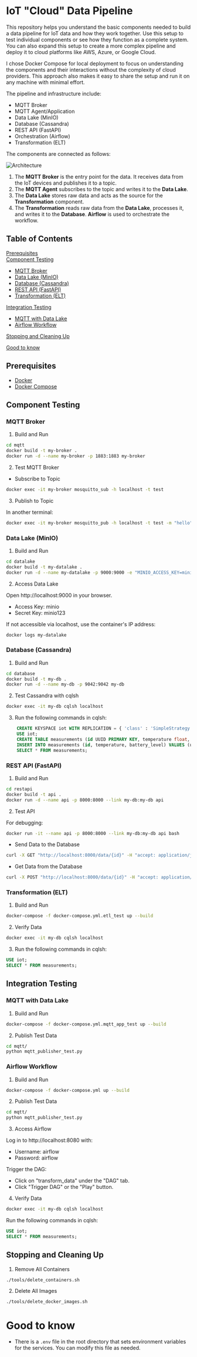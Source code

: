 # IoT "Cloud" Data Pipeline
This repository helps you understand the basic components needed to build a data pipeline for IoT data and how they work together. Use this setup to test individual components or see how they function as a complete system. You can also expand this setup to create a more complex pipeline and deploy it to cloud platforms like AWS, Azure, or Google Cloud.

I chose Docker Compose for local deployment to focus on understanding the components and their interactions without the complexity of cloud providers. This approach also makes it easy to share the setup and run it on any machine with minimal effort.

The pipeline and infrastructure include:

- MQTT Broker
- MQTT Agent/Application
- Data Lake (MinIO)
- Database (Cassandra)
- REST API (FastAPI)
- Orchestration (Airflow)
- Transformation (ELT)

The components are connected as follows:

![Architecture](images/arch.png)

1. The **MQTT Broker** is the entry point for the data. It receives data from the IoT devices and publishes it to a topic.
2. The **MQTT Agent** subscribes to the topic and writes it to the **Data Lake**.
3. The **Data Lake** stores raw data and acts as the source for the **Transformation** component.
4. The **Transformation** reads raw data from the **Data Lake**, processes it, and writes it to the **Database**. **Airflow** is used to orchestrate the workflow.


## Table of Contents

[Prerequisites](#prerequisites)  
[Component Testing](#component-testing)
- [MQTT Broker](#mqtt-broker)
- [Data Lake (MinIO)](#data-lake-minio)
- [Database (Cassandra)](#database-cassandra)
- [REST API (FastAPI)](#rest-api-fastapi)
- [Transformation (ELT)](#transformation-elt)

[Integration Testing](#integration-testing)
- [MQTT with Data Lake](#mqtt-with-data-lake)
- [Airflow Workflow](#airflow-workflow)

[Stopping and Cleaning Up](#stopping-and-cleaning-up)  

[Good to know](#good-to-know)

## Prerequisites

- [Docker](https://docs.docker.com/get-docker/)
- [Docker Compose](https://docs.docker.com/compose/install/)

## Component Testing
### MQTT Broker

1. Build and Run

```sh
cd mqtt
docker build -t my-broker .
docker run -d --name my-broker -p 1883:1883 my-broker
```

2. Test MQTT Broker

- Subscribe to Topic

```sh
docker exec -it my-broker mosquitto_sub -h localhost -t test
```

3. Publish to Topic

In another terminal:

```sh
docker exec -it my-broker mosquitto_pub -h localhost -t test -m "hello"
```

### Data Lake (MinIO)

1. Build and Run

```sh
cd datalake
docker build -t my-datalake .
docker run -d --name my-datalake -p 9000:9000 -e "MINIO_ACCESS_KEY=minio" -e "MINIO_SECRET_KEY=minio123" my-datalake server /data --console-address ":9001"
```

2. Access Data Lake

Open http://localhost:9000 in your browser.

- Access Key: minio
- Secret Key: minio123

If not accessible via localhost, use the container's IP address:

```sh
docker logs my-datalake
```

### Database (Cassandra)

1. Build and Run

```sh
cd database
docker build -t my-db .
docker run -d --name my-db -p 9042:9042 my-db
```

2. Test Cassandra with cqlsh

```sh
docker exec -it my-db cqlsh localhost
```

3. Run the following commands in cqlsh:

```sql
    CREATE KEYSPACE iot WITH REPLICATION = { 'class' : 'SimpleStrategy', 'replication_factor' : 1 };
    USE iot;
    CREATE TABLE measurements (id UUID PRIMARY KEY, temperature float, battery_level float);
    INSERT INTO measurements (id, temperature, battery_level) VALUES (uuid(), 25.0, 50.0);
    SELECT * FROM measurements;
```

### REST API (FastAPI)

1. Build and Run

```sh
cd restapi
docker build -t api .
docker run -d --name api -p 8000:8000 --link my-db:my-db api
```

2. Test API

For debugging:

```sh
docker run -it --name api -p 8000:8000 --link my-db:my-db api bash
```

- Send Data to the Database

```sh
curl -X GET "http://localhost:8000/data/{id}" -H "accept: application/json" -d '{"temperature": 25.0, "battery_level": 50.0}'
```

- Get Data from the Database

```sh
curl -X POST "http://localhost:8000/data/{id}" -H "accept: application/json"
```

### Transformation (ELT)

1. Build and Run

```sh
docker-compose -f docker-compose.yml.etl_test up --build
```

2. Verify Data

```sh
docker exec -it my-db cqlsh localhost
```

3. Run the following commands in cqlsh:

```sql
USE iot;
SELECT * FROM measurements;
```

## Integration Testing
### MQTT with Data Lake
    
1. Build and Run

```sh
docker-compose -f docker-compose.yml.mqtt_app_test up --build
```

2. Publish Test Data

```sh
cd mqtt/
python mqtt_publisher_test.py
```

### Airflow Workflow

1. Build and Run

```sh
docker-compose -f docker-compose.yml up --build
```

2. Publish Test Data

```sh
cd mqtt/
python mqtt_publisher_test.py
```

3. Access Airflow

Log in to http://localhost:8080 with:

- Username: airflow
- Password: airflow

Trigger the DAG:

- Click on "transform_data" under the "DAG" tab.
- Click "Trigger DAG" or the "Play" button.

4. Verify Data

```sh
docker exec -it my-db cqlsh localhost
```

Run the following commands in cqlsh:

```sql
USE iot;
SELECT * FROM measurements;
```

## Stopping and Cleaning Up

1. Remove All Containers

```sh
./tools/delete_containers.sh
```

2. Delete All Images

```sh
./tools/delete_docker_images.sh
```

# Good to know
- There is a `.env` file in the root directory that sets environment variables for the services. You can modify this file as needed.
